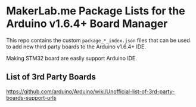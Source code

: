 # MakerLab.me Package Lists for the Arduino v1.6.4+ Board Manager

This repo contains the custom `package_*_index.json` files that can be used to add new
third party boards to the Arduino v1.6.4+ IDE.

Making STM32 board are easliy support Arduino IDE.

## List of 3rd Party Boards

https://github.com/arduino/Arduino/wiki/Unofficial-list-of-3rd-party-boards-support-urls
